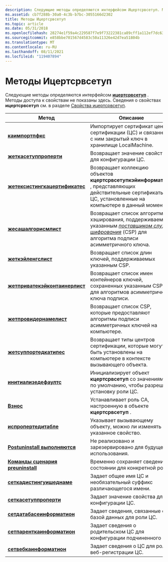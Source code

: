 ```yaml
---
description: Следующие методы определяются интерфейсом Ицертсрвсетуп. Методы доступа к свойствам не показаны здесь. Сведения о свойствах Ицертсрвсетуп см. в разделе Свойства Ицертсрвсетуп.
ms.assetid: cb7f288b-30a0-4c3b-b7bc-3055166d2302
title: Методы Ицертсрвсетуп
ms.topic: article
ms.date: 05/31/2018
ms.openlocfilehash: 28274e1f59a4c229587f7e9f73222381ca89cff1a112ef7dc633f7a0c32dd434
ms.sourcegitcommit: e858bbe701567d4583c50a11326e42d7ea51804b
ms.translationtype: MT
ms.contentlocale: ru-RU
ms.lasthandoff: 08/11/2021
ms.locfileid: "119407894"
---
```

# <a name="methods-of-icertsrvsetup"></a>Методы Ицертсрвсетуп

Следующие методы определяются интерфейсом [**ицертсрвсетуп**](/windows/desktop/api/Casetup/nn-casetup-icertsrvsetup) . Методы доступа к свойствам не показаны здесь. Сведения о свойствах **ицертсрвсетуп** см. в разделе [Свойства ицертсрвсетуп](properties-of-icertsrvsetup.md).



| Метод                                                                         | Описание                                                                                                                                                                                                                                               |
|--------------------------------------------------------------------------------|-----------------------------------------------------------------------------------------------------------------------------------------------------------------------------------------------------------------------------------------------------------|
| [**каимпортпфкс**](/windows/desktop/api/Casetup/nf-casetup-icertsrvsetup-caimportpfx)                               | Импортирует сертификат центра сертификации (ЦС) и связанный с ним закрытый ключ в хранилище LocalMachine.                                                                                                                                          |
| [**жеткасетуппроперти**](/windows/desktop/api/Casetup/nf-casetup-icertsrvsetup-getcasetupproperty)                 | Возвращает значение свойства для конфигурации ЦС.                                                                                                                                                                                                             |
| [**жетексистингкацертификатес**](/windows/desktop/api/Casetup/nf-casetup-icertsrvsetup-getexistingcacertificates)   | Возвращает коллекцию объектов **кцертсрвсетупкэйинформатион** , представляющих действительные сертификаты ЦС, установленные на компьютере в данный момент.                                                                                                                  |
| [**жесашалгорисмлист**](/windows/desktop/api/Casetup/nf-casetup-icertsrvsetup-gethashalgorithmlist)             | Возвращает список алгоритмов хэширования, поддерживаемых указанным [*поставщиком служб шифрования*](../secgloss/c-gly.md) (CSP) для алгоритма подписи асимметричного ключа. |
| [**жеткэйленгслист**](/windows/desktop/api/Casetup/nf-casetup-icertsrvsetup-getkeylengthlist)                     | Возвращает список длин ключей, поддерживаемых указанным CSP.                                                                                                                                                                                              |
| [**жетприватекэйконтаинерлист**](/windows/desktop/api/Casetup/nf-casetup-icertsrvsetup-getprivatekeycontainerlist) | Возвращает список имен контейнеров ключей, сохраненных указанным CSP для алгоритмов асимметричного ключа подписи.                                                                                                                                                 |
| [**жетпровидернамелист**](/windows/desktop/api/Casetup/nf-casetup-icertsrvsetup-getprovidernamelist)               | Возвращает список CSP, которые предоставляют алгоритмы подписи асимметричных ключей на компьютере.                                                                                                                                                                   |
| [**жетсуппортедкатипес**](/windows/desktop/api/Casetup/nf-casetup-icertsrvsetup-getsupportedcatypes)               | Возвращает типы центров сертификации, которые могут быть установлены на компьютере в контексте вызывающего объекта.                                                                                                                                                                       |
| [**инитиализедефаултс**](/windows/desktop/api/Casetup/nf-casetup-icertsrvsetup-initializedefaults)                 | Инициализирует объект **кцертсрвсетуп** со значениями по умолчанию, чтобы разрешить установку роли ЦС.                                                                                                                                                           |
| [**Взнос**](/windows/desktop/api/Casetup/nf-casetup-icertsrvsetup-install)                                       | Устанавливает роль CA, настроенную в объекте **кцертсрвсетуп** .                                                                                                                                                                                         |
| [**испропертедитабле**](/windows/desktop/api/Casetup/nf-casetup-icertsrvsetup-ispropertyeditable)                 | Указывает вызывающему объекту, можно ли изменять указанное свойство.                                                                                                                                                                                       |
| [**Postuninstall выполняются**](/windows/desktop/api/Casetup/nf-casetup-icertsrvsetup-postuninstall)                           | Не реализовано и зарезервировано для будущего использования.                                                                                                                                                                                                        |
| [**Команды сценария preuninstall**](/windows/desktop/api/Casetup/nf-casetup-icertsrvsetup-preuninstall)                             | Временно сохраняет сведения о состоянии для конкретной роли.                                                                                                                                                                                                        |
| [**сеткадистингуишеднаме**](/windows/desktop/api/Casetup/nf-casetup-icertsrvsetup-setcadistinguishedname)         | Задает общее имя ЦС и необязательный суффикс различающегося имени.                                                                                                                                                                                          |
| [**сеткасетуппроперти**](/windows/desktop/api/Casetup/nf-casetup-icertsrvsetup-setcasetupproperty)                 | Задает значение свойства для конфигурации ЦС.                                                                                                                                                                                                             |
| [**сетдатабасеинформатион**](/windows/desktop/api/Casetup/nf-casetup-icertsrvsetup-setdatabaseinformation)         | Задает сведения, связанные с базой данных для роли ЦС.                                                                                                                                                                                                    |
| [**сетпаренткаинформатион**](/windows/desktop/api/Casetup/nf-casetup-icertsrvsetup-setparentcainformation)         | Задает сведения о родительском ЦС для конфигурации подчиненного ЦС.                                                                                                                                                                                        |
| [**сетвебкаинформатион**](/windows/desktop/api/Casetup/nf-casetup-icertsrvsetup-setwebcainformation)               | Задает сведения о ЦС для роли веб-регистрации ЦС.                                                                                                                                                                                                   |



 

 

 
